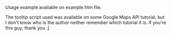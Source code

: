Usage example available on example.htm file.

The tooltip script used was available on some Google Maps API tutorial, but I don't know who is the author neither remember which tutorial it is. If you're this guy, thank you :]
